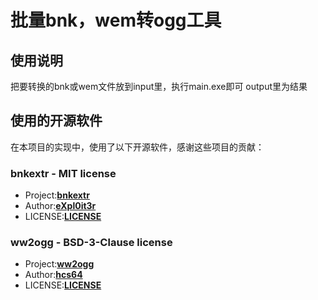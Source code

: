 # 批量bnk，wem转ogg工具
## 使用说明
把要转换的bnk或wem文件放到input里，执行main.exe即可
output里为结果

## 使用的开源软件

在本项目的实现中，使用了以下开源软件，感谢这些项目的贡献：

### bnkextr - MIT license
- Project:**[bnkextr](https://github.com/eXpl0it3r/bnkextr?tab=License-1-ov-file)**
- Author:**[eXpl0it3r](https://github.com/eXpl0it3r)**
- LICENSE:**[LICENSE](./LICENSE/bnkextrLICENSE.md)**
### ww2ogg - BSD-3-Clause license 
- Project:**[ww2ogg](https://github.com/hcs64/ww2ogg?tab=readme-ov-file)**
- Author:**[hcs64](https://github.com/hcs64)**
- LICENSE:**[LICENSE](./LICENSE/ww2oggLICENSE.md)**